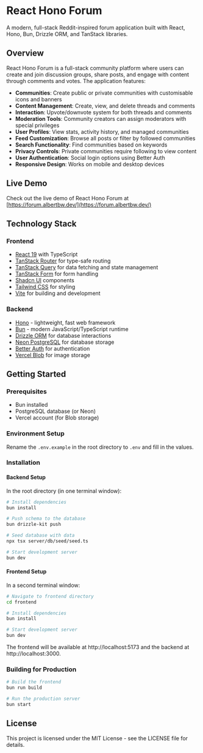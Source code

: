 # React Hono Forum

A modern, full-stack Reddit-inspired forum application built with React, Hono, Bun, Drizzle ORM, and TanStack libraries.

## Overview

React Hono Forum is a full-stack community platform where users can create and join discussion groups, share posts, and engage with content through comments and votes. The application features:

- **Communities**: Create public or private communities with customisable icons and banners
- **Content Management**: Create, view, and delete threads and comments
- **Interaction**: Upvote/downvote system for both threads and comments
- **Moderation Tools**: Community creators can assign moderators with special privileges
- **User Profiles**: View stats, activity history, and managed communities
- **Feed Customization**: Browse all posts or filter by followed communities
- **Search Functionality**: Find communities based on keywords
- **Privacy Controls**: Private communities require following to view content
- **User Authentication**: Social login options using Better Auth
- **Responsive Design**: Works on mobile and desktop devices

## Live Demo

Check out the live demo of React Hono Forum at [https://forum.albertbw.dev/](https://forum.albertbw.dev/)

## Technology Stack

### Frontend

- [React 19](https://react.dev/) with TypeScript
- [TanStack Router](https://tanstack.com/router) for type-safe routing
- [TanStack Query](https://tanstack.com/query) for data fetching and state management
- [TanStack Form](https://tanstack.com/form) for form handling
- [Shadcn UI](https://ui.shadcn.com/) components
- [Tailwind CSS](https://tailwindcss.com/) for styling
- [Vite](https://vitejs.dev/) for building and development

### Backend

- [Hono](https://hono.dev/) - lightweight, fast web framework
- [Bun](https://bun.sh/) - modern JavaScript/TypeScript runtime
- [Drizzle ORM](https://orm.drizzle.team/) for database interactions
- [Neon PostgreSQL](https://neon.tech/) for database storage
- [Better Auth](https://github.com/betterstack-community/better-auth) for authentication
- [Vercel Blob](https://vercel.com/docs/storage/vercel-blob) for image storage

## Getting Started

### Prerequisites

- Bun installed
- PostgreSQL database (or Neon)
- Vercel account (for Blob storage)

### Environment Setup

Rename the `.env.example` in the root directory to `.env` and fill in the values.

### Installation

#### Backend Setup

In the root directory (in one terminal window):

```bash
# Install dependencies
bun install

# Push schema to the database
bun drizzle-kit push

# Seed database with data
npx tsx server/db/seed/seed.ts

# Start development server
bun dev
```

#### Frontend Setup

In a second terminal window:

```bash
# Navigate to frontend directory
cd frontend

# Install dependencies
bun install

# Start development server
bun dev
```

The frontend will be available at http://localhost:5173 and the backend at http://localhost:3000.

### Building for Production

```bash
# Build the frontend
bun run build

# Run the production server
bun start
```

## License

This project is licensed under the MIT License - see the LICENSE file for details.
